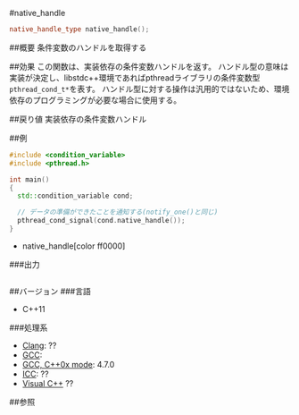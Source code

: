 #native_handle
```cpp
native_handle_type native_handle();
```

##概要
条件変数のハンドルを取得する


##効果
この関数は、実装依存の条件変数ハンドルを返す。
ハンドル型の意味は実装が決定し、libstdc++環境であればpthreadライブラリの条件変数型`pthread_cond_t*`を表す。
ハンドル型に対する操作は汎用的ではないため、環境依存のプログラミングが必要な場合に使用する。


##戻り値
実装依存の条件変数ハンドル


##例
```cpp
#include <condition_variable>
#include <pthread.h>

int main()
{
  std::condition_variable cond;

  // データの準備ができたことを通知する(notify_one()と同じ)
  pthread_cond_signal(cond.native_handle()); 
}
```
* native_handle[color ff0000]

###出力
```
```

##バージョン
###言語
- C++11

###処理系
- [Clang](/implementation#clang.md): ??
- [GCC](/implementation#gcc.md): 
- [GCC, C++0x mode](/implementation#gcc.md): 4.7.0
- [ICC](/implementation#icc.md): ??
- [Visual C++](/implementation#visual_cpp.md) ??

##参照


